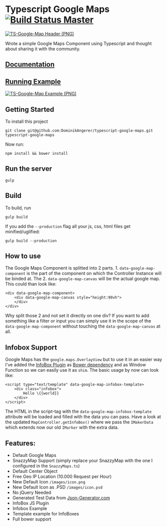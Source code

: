 # Typescript Google Maps [![Build Status Master](https://travis-ci.org/DominikAngerer/typescript-google-maps.svg?branch=master)](https://travis-ci.org/DominikAngerer/typescript-google-maps)
[![TS-Google-Map Header (PNG)](http://ts-google-map.dominikangerer.com/github-images/header.png?v=1)](http://ts-google-map.dominikangerer.com/)

Wrote a simple Google Maps Component using Typescript and thought about sharing it with the community.

## [Documentation](http://ts-google-map.dominikangerer.com/docs/)

## [Running Example](http://ts-google-map.dominikangerer.com/)

[![TS-Google-Map Example (PNG)](http://ts-google-map.dominikangerer.com/github-images/example.png?v=2)](http://ts-google-map.dominikangerer.com/)

## Getting Started

To install this project
```
git clone git@github.com:DominikAngerer/typescript-google-maps.git typescript-google-maps
```

Now run:
```
npm install && bower install
```

## Run the server
```
gulp
```

## Build
To build, run
```
gulp build
```
If you add the `--production` flag all your js, css, html files get minified/uglified:
```
gulp build --production
```

## How to use

The Google Maps Component is splitted into 2 parts. 1. `data-google-map-component` is the part of the component on which the Controller Instance will be binded at. The 2. `data-google-map-canvas` will be the actual google map. This could than look like:

```
<div data-google-map-component>
    <div data-google-map-canvas style="height:90vh">
    </div>
</div>
```

Why split those 2 and not set it directly on one div? If you want to add something like a filter or input you can simply use it in the scope of the `data-google-map-component` without touching the `data-google-map-canvas` at all.

## Infobox Support

Google Maps has the `google.maps.OverlayView` but to use it in an easier way I've added the [InfoBox Plugin](https://code.google.com/p/google-maps-utility-library-v3/source/browse/trunk/infobox/src/infobox.js?r=49) as [Bower dependency](https://github.com/DominikAngerer/google-maps-infobox) and as Window Function so we can easily use it as `shim`. The basic usage by now can look like:

```
<script type="text/template" data-google-map-infobox-template>
    <div class="infobox">
        Hello \{{world}}
    </div>
</script>
```

The HTML in the script-tag with the `data-google-map-infobox-template` attribute will be loaded and filled with the data you can pass. Have a look at the updated `MapController.getInfoBox()` where we pass the `IMakerData` which extends now our old `IMarker` with the extra data.

## Features:
- Default Google Maps 
- SnazzyMap Support (simply replace your SnazzyMap with the one I configured in the `SnazzyMaps.ts`)
- Default Center Object
- Free Geo IP Location (10.000 Request per Hour)
- New Default Icon `/images/icon.png`
- New Default Icon as .PSD `/images/icon.psd`
- No jQuery Needed
- Generated Test Data from [Json-Generator.com](http://beta.json-generator.com/Ey5gAmsMW)
- InfoBox JS Plugin
- Infobox Example
- Template example for InfoBoxes
- Full bower support